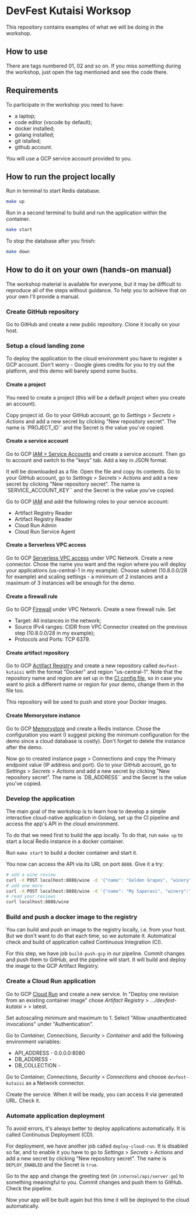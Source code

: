 # DevFest Kutaisi Worksop

This repository contains examples of what we will be doing in the workshop.

## How to use

There are tags numbered 01, 02 and so on. If you miss something during the workshop, just open the tag mentioned and see the code there.

## Requirements

To participate in the workshop you need to have:

- a laptop;
- code editor (vscode by default);
- docker installed;
- golang installed;
- git istalled;
- github account.

You will use a GCP service account provided to you.

## How to run the project locally

Run in terminal to start Redis database.

```bash
make up
```

Run in a second terminal to build and run the application within the container.

```bash
make start
```

To stop the database after you finish:

```bash
make down
```

## How to do it on your own (hands-on manual)

The workshop material is available for everyone, but it may be difficult to reproduce all of the steps without guidance. To help you to achieve that on your own I'll provide a manual.

### Create GitHub repository

Go to GitHub and create a new public repository. Clone it locally on your host.

### Setup a cloud landing zone

To deploy the application to the cloud environment you have to register a GCP account. Don't worry - Google gives credits for you to try out the platform, and this demo will barely spend some bucks.

#### Create a project

You need to create a project (this will be a default project when you create an account).

Copy project id. Go to your GitHub account, go to _Settings_ > _Secrets_ > _Actions_ and add a new secret by clicking "New repository secret". The name is `PROJECT_ID`` and the Secret is the value you've copied.

#### Create a service account

Go to GCP [IAM > Service Accounts](https://console.cloud.google.com/iam-admin/serviceaccounts) and create a service account. Then go to account and switch to the "keys" tab. Add a key in JSON format.

It will be downloaded as a file. Open the file and copy its contents. Go to your GitHub account, go to _Settings_ > _Secrets_ > _Actions_ and add a new secret by clicking "New repository secret". The name is `SERVICE_ACCOUNT_KEY`` and the Secret is the value you've copied.

Go to GCP [IAM](https://console.cloud.google.com/iam-admin/) and add the following roles to your service account:

- Artifact Registry Reader
- Artifact Registry Reader
- Cloud Run Admin
- Cloud Run Service Agent

#### Create a Serverless VPC access

Go to GCP [Serverless VPC access](https://console.cloud.google.com/networking/connectors) under VPC Network. Create a new connector. Chose the name you want and the region where you will deploy your applications (us-central-1 in my example). Choose subnet (10.8.0.0/28 for example) and scaling settings - a minimum of 2 instances and a maximum of 3 instances will be enough for the demo.

#### Create a firewall rule

Go to GCP [Firewall](https://console.cloud.google.com/networking/firewalls) under VPC Network. Create a new firewall rule. Set

- Target: All instances in the network;
- Source IPv4 ranges: CIDR from VPC Connector created on the previous step (10.8.0.0/28 in my example);
- Protocols and Ports: TCP 6379.

#### Create artifact repository

Go to GCP [Actifact Registry](https://console.cloud.google.com/artifacts) and create a new repository called `devfest-kutaisi` with the format "Docker" and region "us-central-1". Note that the repository name and region are set up in the [CI config file](/.github/workflows/gcp.yaml), so in case you want to pick a different name or region for your demo, change them in the file too.

This repository will be used to push and store your Docker images.

#### Create Memorystore instance

Go to GCP [Memorystore](https://console.cloud.google.com/memorystore) and create a Redis instance. Chose the configuration you want (I suggest picking the minimum configuration for the demo since a cloud database is costly). Don't forget to delete the instance after the demo.

Now go to created instance page > Connections and copy the Primary endpoint value (IP address and port). Go to your GitHub account, go to _Settings_ > _Secrets_ > _Actions_ and add a new secret by clicking "New repository secret". The name is `DB_ADDRESS`` and the Secret is the value you've copied.

### Develop the application

The main goal of the workshop is to learn how to develop a simple interactive cloud-native application in Golang, set up the CI pipeline and access the app's API in the cloud environment.

To do that we need first to build the app locally. To do that, run `make up` to start a local Redis instance in a docker container.

Run `make start` to build a docker container and start it.

You now can access the API via its URL on port `8888`. Give it a try:

```bash
# add a wine review
curl -X POST localhost:8888/wine -d '{"name": "Golden Grapes", "winery":"old wine", "vintage":2020, "review":"simple but pleasant"}'
# add one more
curl -X POST localhost:8888/wine -d '{"name": "My Saperavi", "winery":"good year", "vintage":2012, "review":"pretty good one"}'
# read your reviews
curl localhost:8888/wine
```

### Build and push a docker image to the registry

You can build and push an image to the registry locally, i.e. from your host. But we don't want to do that each time, so we automate it. Automatical check and build of application called Continuous Integration (CI).

For this step, we have job `build-push-gcp` in our pipeline. Commit changes and push them to GitHub, and the pipeline will start. It will build and deploy the image to the GCP Artifact Registry.

### Create a Cloud Run application

Go to GCP [Cloud Run](https://console.cloud.google.com/run) and create a new service. In "Deploy one revision from an existing container image" chose _Artifact Registry_ > _.../devfest-kutaisi_ > _<your GitHub username>_ > latest.

Set autoscaling minimum and maximum to 1. Select "Allow unauthenticated invocations" under "Authentication".

Go to _Container, Connections, Security_ > _Container_ and add the following environment variables:

- API_ADDRESS - 0.0.0.0:8080
- DB_ADDRESS - <address of Memorystore instance>
- DB_COLLECTION - <your GiHhub account name>

Go to _Container, Connections, Security_ > _Connections_ and choose `devfest-kutaisi` as a Network connector.

Create the service. When it will be ready, you can access it via generated URL. Check it.

### Automate application deployment

To avoid errors, it's always better to deploy applications automatically. It is called Continuous Deployment (CD).

For deployment, we have another job called `deploy-cloud-run`. It is disabled so far, and to enable it you have to go to _Settings_ > _Secrets_ > _Actions_ and add a new secret by clicking "New repository secret". The name is `DEPLOY_ENABLED` and the Secret is `true`.

Go to the app and change the greeting text (in `internal/api/server.go`) to something meaningful to you.
Commit changes and push them to GitHub. Check the pipeline.

Now your app will be built again but this time it will be deployed to the cloud automatically.
